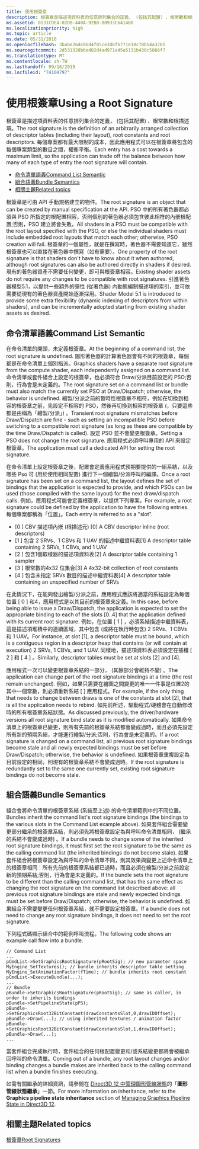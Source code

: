```yaml
---
title: 使用根簽章
description: 根簽章是描述項資料表的任意排列集合的定義， (包括其配置) 、根常數和根描述項。
ms.assetid: 0131CDE4-02DB-440A-92B8-B0933C6414B0
ms.localizationpriority: high
ms.topic: article
ms.date: 05/31/2018
ms.openlocfilehash: 3babe26dc06d4f85ce3d6fb771e18c78b54a3701
ms.sourcegitcommit: 2d531328b6ed82d4ad971a45a5131b430c5866f7
ms.translationtype: MT
ms.contentlocale: zh-TW
ms.lasthandoff: 09/16/2019
ms.locfileid: "74104797"
---
```

# <a name="using-a-root-signature"></a><span data-ttu-id="d4621-103">使用根簽章</span><span class="sxs-lookup"><span data-stu-id="d4621-103">Using a Root Signature</span></span>

<span data-ttu-id="d4621-104">根簽章是描述項資料表的任意排列集合的定義， (包括其配置) 、根常數和根描述項。</span><span class="sxs-lookup"><span data-stu-id="d4621-104">The root signature is the definition of an arbitrarily arranged collection of descriptor tables (including their layout), root constants and root descriptors.</span></span> <span data-ttu-id="d4621-105">每個專案都有最大限制的成本，因此應用程式可以在根簽章將包含的每個專案類型的數目之間，權衡平衡。</span><span class="sxs-lookup"><span data-stu-id="d4621-105">Each entry has a cost towards a maximum limit, so the application can trade off the balance between how many of each type of entry the root signature will contain.</span></span>

-   [<span data-ttu-id="d4621-106">命令清單語義</span><span class="sxs-lookup"><span data-stu-id="d4621-106">Command List Semantic</span></span>](#command-list-semantic)
-   [<span data-ttu-id="d4621-107">組合語義</span><span class="sxs-lookup"><span data-stu-id="d4621-107">Bundle Semantics</span></span>](#bundle-semantics)
-   [<span data-ttu-id="d4621-108">相關主題</span><span class="sxs-lookup"><span data-stu-id="d4621-108">Related topics</span></span>](#related-topics)

<span data-ttu-id="d4621-109">根簽章是可由 API 手動規格建立的物件。</span><span class="sxs-lookup"><span data-stu-id="d4621-109">The root signature is an object that can be created by manual specification at the API.</span></span> <span data-ttu-id="d4621-110">PSO 中的所有著色器都必須與 PSO 所指定的根配置相容，否則個別的著色器必須包含彼此相符的內嵌根配置;否則，PSO 建立將會失敗。</span><span class="sxs-lookup"><span data-stu-id="d4621-110">All shaders in a PSO must be compatible with the root layout specified with the PSO, or else the individual shaders must include embedded root layouts that match each other; otherwise, PSO creation will fail.</span></span> <span data-ttu-id="d4621-111">根簽章的一個屬性，就是在撰寫時，著色器不需要知道它，雖然根簽章也可以直接在著色器中撰寫（如有需要）。</span><span class="sxs-lookup"><span data-stu-id="d4621-111">One property of the root signature is that shaders don't have to know about it when authored, although root signatures can also be authored directly in shaders if desired.</span></span> <span data-ttu-id="d4621-112">現有的著色器資產不需要任何變更，即可與根簽章相容。</span><span class="sxs-lookup"><span data-stu-id="d4621-112">Existing shader assets do not require any changes to be compatible with root signatures.</span></span> <span data-ttu-id="d4621-113">引進著色器模型5.1，以提供一些額外的彈性 (從著色器) 內動態編制描述項的索引，並可依需要從現有的著色器資產開始逐漸採用。</span><span class="sxs-lookup"><span data-stu-id="d4621-113">Shader Model 5.1 is introduced to provide some extra flexibility (dynamic indexing of descriptors from within shaders), and can be incrementally adopted starting from existing shader assets as desired.</span></span>

## <a name="command-list-semantic"></a><span data-ttu-id="d4621-114">命令清單語義</span><span class="sxs-lookup"><span data-stu-id="d4621-114">Command List Semantic</span></span>

<span data-ttu-id="d4621-115">在命令清單的開頭，未定義根簽章。</span><span class="sxs-lookup"><span data-stu-id="d4621-115">At the beginning of a command list, the root signature is undefined.</span></span> <span data-ttu-id="d4621-116">圖形著色器的計算著色器會有不同的根簽章，每個都是在命令清單上個別指派。</span><span class="sxs-lookup"><span data-stu-id="d4621-116">Graphics shaders have a separate root signature from the compute shader, each independently assigned on a command list.</span></span> <span data-ttu-id="d4621-117">命令清單或套件組合上設定的根簽章，也必須符合 Draw/分派目前設定的 PSO;否則，行為會是未定義的。</span><span class="sxs-lookup"><span data-stu-id="d4621-117">The root signature set on a command list or bundle must also match the currently set PSO at Draw/Dispatch; otherwise, the behavior is undefined.</span></span> <span data-ttu-id="d4621-118">繪製/分派之前的暫時性根簽章不相符，例如在切換到相容的根簽章之前，先設定不相容的 PSO，然後再切換到相容的根簽章 (，只要這些都是由稱為「繪製/分派」) 。</span><span class="sxs-lookup"><span data-stu-id="d4621-118">Transient root signature mismatches before Draw/Dispatch are fine - such as setting an incompatible PSO before switching to a compatible root signature (as long as these are compatible by the time Draw/Dispatch is called).</span></span> <span data-ttu-id="d4621-119">設定 PSO 並不會變更根簽章。</span><span class="sxs-lookup"><span data-stu-id="d4621-119">Setting a PSO does not change the root signature.</span></span> <span data-ttu-id="d4621-120">應用程式必須呼叫專用的 API 來設定根簽章。</span><span class="sxs-lookup"><span data-stu-id="d4621-120">The application must call a dedicated API for setting the root signature.</span></span>

<span data-ttu-id="d4621-121">在命令清單上設定根簽章之後，配置會定義應用程式預期要提供的一組系結，以及哪些 Pso 可 (用於使用相同配置) 進行下一個繪製/分派呼叫的編譯。</span><span class="sxs-lookup"><span data-stu-id="d4621-121">Once a root signature has been set on a command list, the layout defines the set of bindings that the application is expected to provide, and which PSOs can be used (those compiled with the same layout) for the next draw/dispatch calls.</span></span> <span data-ttu-id="d4621-122">例如，應用程式可能會定義根簽章，以提供下列專案。</span><span class="sxs-lookup"><span data-stu-id="d4621-122">For example, a root signature could be defined by the application to have the following entries.</span></span> <span data-ttu-id="d4621-123">每個專案都稱為「位置」。</span><span class="sxs-lookup"><span data-stu-id="d4621-123">Each entry is referred to as a "slot".</span></span>

-   <span data-ttu-id="d4621-124">\[0 \] CBV 描述項內嵌 (根描述元) </span><span class="sxs-lookup"><span data-stu-id="d4621-124">\[0\] A CBV descriptor inline (root descriptors)</span></span>
-   <span data-ttu-id="d4621-125">\[1 \] 包含 2 SRVs、1 CBVs 和 1 UAV 的描述中繼資料表</span><span class="sxs-lookup"><span data-stu-id="d4621-125">\[1\] A descriptor table containing 2 SRVs, 1 CBVs, and 1 UAV</span></span>
-   <span data-ttu-id="d4621-126">\[2 \] 包含1個取樣器的描述項資料表</span><span class="sxs-lookup"><span data-stu-id="d4621-126">\[2\] A descriptor table containing 1 sampler</span></span>
-   <span data-ttu-id="d4621-127">\[3 \] 根常數的4x32 位集合</span><span class="sxs-lookup"><span data-stu-id="d4621-127">\[3\] A 4x32-bit collection of root constants</span></span>
-   <span data-ttu-id="d4621-128">\[4 \] 包含未指定 SRVs 數目的描述中繼資料表</span><span class="sxs-lookup"><span data-stu-id="d4621-128">\[4\] A descriptor table containing an unspecified number of SRVs</span></span>

<span data-ttu-id="d4621-129">在此情況下，在能夠發出繪製/分派之前，應用程式應該將適當的系結設定為每個位置 \[ 0 \] 和4，應用程式是以其目前的根簽章來定義。</span><span class="sxs-lookup"><span data-stu-id="d4621-129">In this case, before being able to issue a Draw/Dispatch, the application is expected to set the appropriate binding to each of the slots \[0..4\] that the application defined with its current root signature.</span></span> <span data-ttu-id="d4621-130">例如，在位置 \[ 1 \] ，必須系結描述中繼資料表，這是描述項堆積中的連續區域，其中包含 (或將在執行時包含) 2 SRVs、1 CBVs 和 1 UAV。</span><span class="sxs-lookup"><span data-stu-id="d4621-130">For instance, at slot \[1\], a descriptor table must be bound, which is a contiguous region in a descriptor heap that contains (or will contain at execution) 2 SRVs, 1 CBVs, and 1 UAV.</span></span> <span data-ttu-id="d4621-131">同樣地，描述項資料表必須設定在插槽 \[ 2 \] 和 \[ 4 \] 。</span><span class="sxs-lookup"><span data-stu-id="d4621-131">Similarly, descriptor tables must be set at slots \[2\] and \[4\].</span></span>

<span data-ttu-id="d4621-132">應用程式一次可以變更根簽章系結的一部分， (其餘部分會維持不變) 。</span><span class="sxs-lookup"><span data-stu-id="d4621-132">The application can change part of the root signature bindings at a time (the rest remain unchanged).</span></span> <span data-ttu-id="d4621-133">例如，如果只需要在繪圖之間變更的唯一一件事是位置2的其中一個常數，則必須重新系結 \[ \] 應用程式。</span><span class="sxs-lookup"><span data-stu-id="d4621-133">For example, if the only thing that needs to change between draws is one of the constants at slot \[2\], that is all the application needs to rebind.</span></span> <span data-ttu-id="d4621-134">如先前所述，驅動程式/硬體會在自動修改時的所有根簽章系結狀態。</span><span class="sxs-lookup"><span data-stu-id="d4621-134">As discussed previously, the driver/hardware versions all root signature bind state as it is modified automatically.</span></span> <span data-ttu-id="d4621-135">如果命令清單上的根簽章已變更，則所有先前的根簽章系結都會變成過時，而且必須先設定所有新的預期系結，才能進行繪製/分派;否則，行為會是未定義的。</span><span class="sxs-lookup"><span data-stu-id="d4621-135">If a root signature is changed on a command list, all previous root signature bindings become stale and all newly expected bindings must be set before Draw/Dispatch; otherwise, the behavior is undefined.</span></span> <span data-ttu-id="d4621-136">如果根簽章重複設定為目前設定的相同，則現有的根簽章系結不會變成過時。</span><span class="sxs-lookup"><span data-stu-id="d4621-136">If the root signature is redundantly set to the same one currently set, existing root signature bindings do not become stale.</span></span>

## <a name="bundle-semantics"></a><span data-ttu-id="d4621-137">組合語義</span><span class="sxs-lookup"><span data-stu-id="d4621-137">Bundle Semantics</span></span>

<span data-ttu-id="d4621-138">組合會將命令清單的根簽章系結 (系結至上述) 的命令清單範例中的不同位置。</span><span class="sxs-lookup"><span data-stu-id="d4621-138">Bundles inherit the command list's root signature bindings (the bindings to the various slots in the Command List example above).</span></span> <span data-ttu-id="d4621-139">如果套件組合需要變更部分繼承的根簽章系結，則必須先將根簽章設定為與呼叫命令清單相同， (繼承的系結不會變成過時) 。</span><span class="sxs-lookup"><span data-stu-id="d4621-139">If a bundle needs to change some of the inherited root signature bindings, it must first set the root signature to be the same as the calling command list (the inherited bindings do not become stale).</span></span> <span data-ttu-id="d4621-140">如果套件組合將根簽章設定為與呼叫的命令清單不同，則其效果與變更上述命令清單上的根簽章相同：所有先前的根簽章系結都已過時，而且必須在繪製/分派之前設定新的預期系結;否則，行為會是未定義的。</span><span class="sxs-lookup"><span data-stu-id="d4621-140">If the bundle sets the root signature to be different than the calling command list, that has the same effect as changing the root signature on the command list described above: all previous root signature bindings are stale and newly expected bindings must be set before Draw/Dispatch; otherwise, the behavior is undefined.</span></span> <span data-ttu-id="d4621-141">如果組合不需要變更任何根簽章系結，就不需要設定根簽章。</span><span class="sxs-lookup"><span data-stu-id="d4621-141">If a bundle does not need to change any root signature bindings, it does not need to set the root signature.</span></span>

<span data-ttu-id="d4621-142">下列程式碼顯示組合中的範例呼叫流程。</span><span class="sxs-lookup"><span data-stu-id="d4621-142">The following code shows an example call flow into a bundle.</span></span>

``` syntax
// Command List
...
pCmdList->SetGraphicsRootSignature(pRootSig); // new parameter space
MyEngine_SetTextures(); // bundle inherits descriptor table setting
MyEngine_SetAnimationFactor(fTime); // bundle inherits root constant
pCmdList->ExecuteBundle(...);
...
// Bundle
pBundle->SetGraphicsRootSignature(pRootSig); // same as caller, in order to inherits bindings
pBundle->SetPipelineState(pPS); 
pBundle->SetGraphicsRoot32BitConstant(drawConstantsSlot,0,drawIDOffset);
pBundle->Draw(...); // using inherited textures / animation factor
pBundle->SetGraphicsRoot32BitConstant(drawConstantsSlot,1,drawIDOffset);
pBundle->Draw(...);
...
```

<span data-ttu-id="d4621-143">當套件組合完成執行時，套件組合的任何根配置變更和/或系結變更都將會被繼承回呼叫的命令清單。</span><span class="sxs-lookup"><span data-stu-id="d4621-143">Coming out of a bundle, any root layout changes and/or binding changes a bundle makes are inherited back to the calling command list when a bundle finishes executing.</span></span>

<span data-ttu-id="d4621-144">如需有關繼承的詳細資訊，請參閱在 [Direct3D 12 中管理圖形管線狀態](managing-graphics-pipeline-state-in-direct3d-12.md)的「**圖形管線狀態繼承**」一節。</span><span class="sxs-lookup"><span data-stu-id="d4621-144">For more information on inheritance, refer to the **Graphics pipeline state inheritance** section of [Managing Graphics Pipeline State in Direct3D 12](managing-graphics-pipeline-state-in-direct3d-12.md).</span></span>

## <a name="related-topics"></a><span data-ttu-id="d4621-145">相關主題</span><span class="sxs-lookup"><span data-stu-id="d4621-145">Related topics</span></span>

<dl> <dt>

[<span data-ttu-id="d4621-146">根簽章</span><span class="sxs-lookup"><span data-stu-id="d4621-146">Root Signatures</span></span>](root-signatures.md)
</dt> </dl>

 

 




